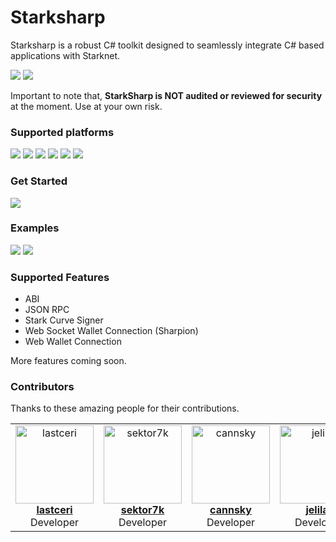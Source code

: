 <h1>Starksharp</h1>

Starksharp is a robust C# toolkit designed to seamlessly integrate C# based applications with Starknet.

[<img src="https://img.shields.io/badge/Version-0.5.1-green">](https://starksharp.com)
[<img src="https://img.shields.io/badge/Join-Telegram-blue">](https://t.me/starksharp)

Important to note that, **StarkSharp is NOT audited or reviewed for security** at the moment. Use at your own risk.

<h3>Supported platforms</h3>

<img src="https://img.shields.io/badge/.NET-4.5+-green"> <img src="https://img.shields.io/badge/ASP.NET-6+-green"> <img src="https://img.shields.io/badge/CryEngine-5.7+-green"> <img src="https://img.shields.io/badge/Godot-3 LTS+-green"> <img src="https://img.shields.io/badge/Unity-2020 LTS+-green"> <img src="https://img.shields.io/badge/WinForms-5+-green">

<h3>Get Started</h3>

[<img src="https://img.shields.io/badge/Docs-StarkSharp Wiki-red">](https://github.com/project3fusion/StarkSharp/wiki)

<h3>Examples</h3>

[<img src="https://img.shields.io/badge/Example-Unity MOBA Game-blue">](https://github.com/project3fusion/StarkMOBA)
[<img src="https://img.shields.io/badge/Example-Unity FPS Game-blue">](https://github.com/project3fusion/FusionFPS)

<h3>Supported Features</h3>

- ABI
- JSON RPC
- Stark Curve Signer
- Web Socket Wallet Connection (Sharpion)
- Web Wallet Connection

More features coming soon.

### Contributors

Thanks to these amazing people for their contributions.

<table>
  <tbody>
    <tr>
      <td align="center" valign="top" width="25%"><a href="https://github.com/lastceri"><img src="https://avatars.githubusercontent.com/u/125711498?v=4" width="125px;" alt="lastceri"/><br/><b>lastceri</b></a><br/>Developer</td>
      <td align="center" valign="top" width="25%"><a href="https://github.com/sektor7k"><img src="https://avatars.githubusercontent.com/u/76495441?v=4" width="125px;" alt="sektor7k"/><br/><b>sektor7k</b></a><br/>Developer</td>
      <td align="center" valign="top" width="25%"><a href="https://github.com/cannsky"><img src="https://avatars.githubusercontent.com/u/44663880?v=4" width="125px;" alt="cannsky"/><br/><b>cannsky</b></a><br />Developer</td>
      <td align="center" valign="top" width="25%"><a href="https://github.com/jelilat"><img src="https://avatars.githubusercontent.com/u/23613565?v=4" width="125px;" alt="jelilat"/><br/><b>jelilat</b></a><br />Developer</td>
    </tr>
  </tbody>
</table>
